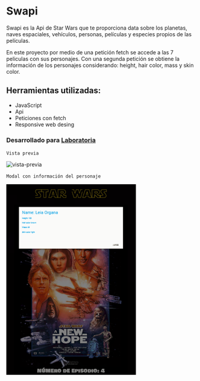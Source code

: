 # Swapi

Swapi es la Api de Star Wars que te proporciona data sobre los planetas, naves espaciales, vehículos, personas, películas y especies propios de las películas.

En este proyecto por medio de una petición fetch se accede a las 7 peliculas con sus personajes. Con una segunda petición se obtiene la información  de los personajes considerando: height, hair color, mass y skin color.

## Herramientas utilizadas:

- JavaScript
- Api
- Peticiones con fetch
- Responsive web desing

### Desarrollado para [Laboratoria](http://laboratoria.la) 

```
Vista previa
```
![vista-previa](https://user-images.githubusercontent.com/32856416/39098386-bdba6090-462f-11e8-98ef-d0ee03ba530e.PNG)


```
Modal con información del personaje
```
![info](./assets/info.PNG)

